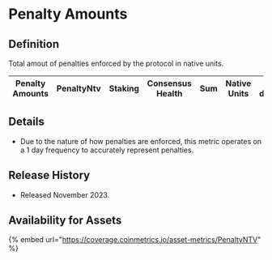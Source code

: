 # Penalty Amounts

## Definition

Total amout of penalties enforced by the protocol in native units.

| Penalty Amounts | PenaltyNtv | Staking | Consensus Health | Sum | Native Units | 1 day |
| --------------- | ---------- | ------- | ---------------- | --- | ------------ | ----- |

## Details

* Due to the nature of how penalties are enforced, this metric operates on a 1 day frequency to accurately represent penalties.

## Release History

* Released November 2023.

## Availability for Assets

{% embed url="https://coverage.coinmetrics.io/asset-metrics/PenaltyNTV" %}

